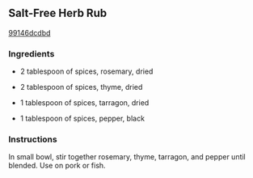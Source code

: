 ## Salt-Free Herb Rub

[99146dcdbd](http://www.delish.com/recipefinder/salt-free-herb-rub-ghk0208)

### Ingredients

 - 2 tablespoon of spices, rosemary, dried

 - 2 tablespoon of spices, thyme, dried

 - 1 tablespoon of spices, tarragon, dried

 - 1 tablespoon of spices, pepper, black

### Instructions

In small bowl, stir together rosemary, thyme, tarragon, and pepper until blended. Use on pork or fish.